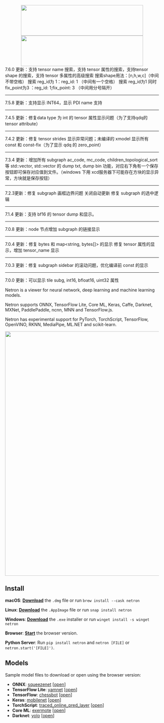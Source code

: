 <div align="center">
<img width="400px" height="100px" src="https://github.com/lutzroeder/netron/raw/main/.github/logo-light.svg#gh-light-mode-only">
<img width="400px" height="100px" src="https://github.com/lutzroeder/netron/raw/main/.github/logo-dark.svg#gh-dark-mode-only">
</div>
7.6.0 更新：支持 tensor name 搜索，支持 tensor 属性的搜索，支持tensor shape 的搜索，支持 tensor 多属性的高级搜索
搜索shape用法：[n,h,w,c]（中间不带空格）
搜索 reg_id为 1：reg_id: 1 （中间有一个空格）
搜索 reg_id为1 同时 fix_point为3 ：reg_id: 1;fix_point: 3 （中间用分号隔开）

-------------

7.5.8 更新：支持显示 INT64，显示 PDI name
支持

------------

7.4.5 更新：修复data type 为 int 的 tensor 属性显示问题（为了支持qdq的tensor attribute）

----------

7.4.2 更新：修复 tensor strides 显示异常问题；未编译的 xmodel 显示所有 const 和 const-fix（为了显示 qdq 的 zero_point）

--------

7.3.4 更新：增加所有 subgraph ac_code, mc_code, children_topological_sort 等 std::vector<string>, std::vector<char> 的 dump txt, dump bin 功能，对应右下角有一个保存按钮即可保存对应值到文件。（windows 下用 xcd服务器下可能存在方块的显示异常，方块就是保存按钮）

------------

7.2.3更新：修复 subgraph 画框边界问题
关闭自动更新
修复 subgraph 的选中逻辑

----------------

7.1.4 更新：支持 bf16 的 tensor dump 和显示。

---------

7.0.8 更新：node 节点增加 subgraph 的链接显示

-----------------------

7.0.4 更新：修复 bytes 和 map<string, bytes[]> 的显示
修复 tensor 属性的显示，增加 tensor_name 显示

-------------

7.0.3 更新：修复 subgraph sidebar 的滚动问题，优化编译前 const 的显示

------------------------

7.0.0 更新：可以显示 tile subg, int16, bfloat16, uint32 属性



Netron is a viewer for neural network, deep learning and machine learning models. 

Netron supports ONNX, TensorFlow Lite, Core ML, Keras, Caffe, Darknet, MXNet, PaddlePaddle, ncnn, MNN and TensorFlow.js.

Netron has experimental support for PyTorch, TorchScript, TensorFlow, OpenVINO, RKNN, MediaPipe, ML.NET and scikit-learn.

<p align='center'><a href='https://www.lutzroeder.com/ai'><img src='.github/screenshot.png' width='800'></a></p>

## Install

**macOS**: [**Download**](https://github.com/lutzroeder/netron/releases/latest) the `.dmg` file or run `brew install --cask netron`

**Linux**: [**Download**](https://github.com/lutzroeder/netron/releases/latest) the `.AppImage` file or run `snap install netron`

**Windows**: [**Download**](https://github.com/lutzroeder/netron/releases/latest) the `.exe` installer or run `winget install -s winget netron`

**Browser**: [**Start**](https://netron.app) the browser version.

**Python Server**: Run `pip install netron` and `netron [FILE]` or `netron.start('[FILE]')`.

## Models

Sample model files to download or open using the browser version:

 * **ONNX**: [squeezenet](https://github.com/onnx/models/raw/main/validated/vision/classification/squeezenet/model/squeezenet1.0-3.onnx) [[open](https://netron.app?url=https://github.com/onnx/models/raw/main/validated/vision/classification/squeezenet/model/squeezenet1.0-3.onnx)]
 * **TensorFlow Lite**: [yamnet](https://huggingface.co/thelou1s/yamnet/resolve/main/lite-model_yamnet_tflite_1.tflite) [[open](https://netron.app?url=https://huggingface.co/thelou1s/yamnet/blob/main/lite-model_yamnet_tflite_1.tflite)]
 * **TensorFlow**: [chessbot](https://github.com/srom/chessbot/raw/master/model/chessbot.pb) [[open](https://netron.app?url=https://github.com/srom/chessbot/raw/master/model/chessbot.pb)]
 * **Keras**: [mobilenet](https://github.com/aio-libs/aiohttp-demos/raw/master/demos/imagetagger/tests/data/mobilenet.h5) [[open](https://netron.app?url=https://github.com/aio-libs/aiohttp-demos/raw/master/demos/imagetagger/tests/data/mobilenet.h5)]
 * **TorchScript**: [traced_online_pred_layer](https://github.com/ApolloAuto/apollo/raw/master/modules/prediction/data/traced_online_pred_layer.pt) [[open](https://netron.app?url=https://github.com/ApolloAuto/apollo/raw/master/modules/prediction/data/traced_online_pred_layer.pt)]
 * **Core ML**: [exermote](https://github.com/Lausbert/Exermote/raw/master/ExermoteInference/ExermoteCoreML/ExermoteCoreML/Model/Exermote.mlmodel) [[open](https://netron.app?url=https://github.com/Lausbert/Exermote/raw/master/ExermoteInference/ExermoteCoreML/ExermoteCoreML/Model/Exermote.mlmodel)]
 * **Darknet**: [yolo](https://github.com/AlexeyAB/darknet/raw/master/cfg/yolo.cfg) [[open](https://netron.app?url=https://github.com/AlexeyAB/darknet/raw/master/cfg/yolo.cfg)]
